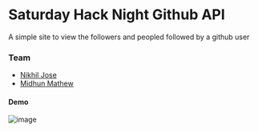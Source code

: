 # Saturday Hack Night Github API
A simple site to view the followers and peopled followed by a github user
### Team
- [Nikhil Jose](https://github.com/nikiljos)
- [Midhun Mathew](https://github.com/memidhun)

#### Demo
![image](https://user-images.githubusercontent.com/57913645/132128548-9c64c7cf-c3ad-43cb-9b92-be49ec20bc6e.png)

 

